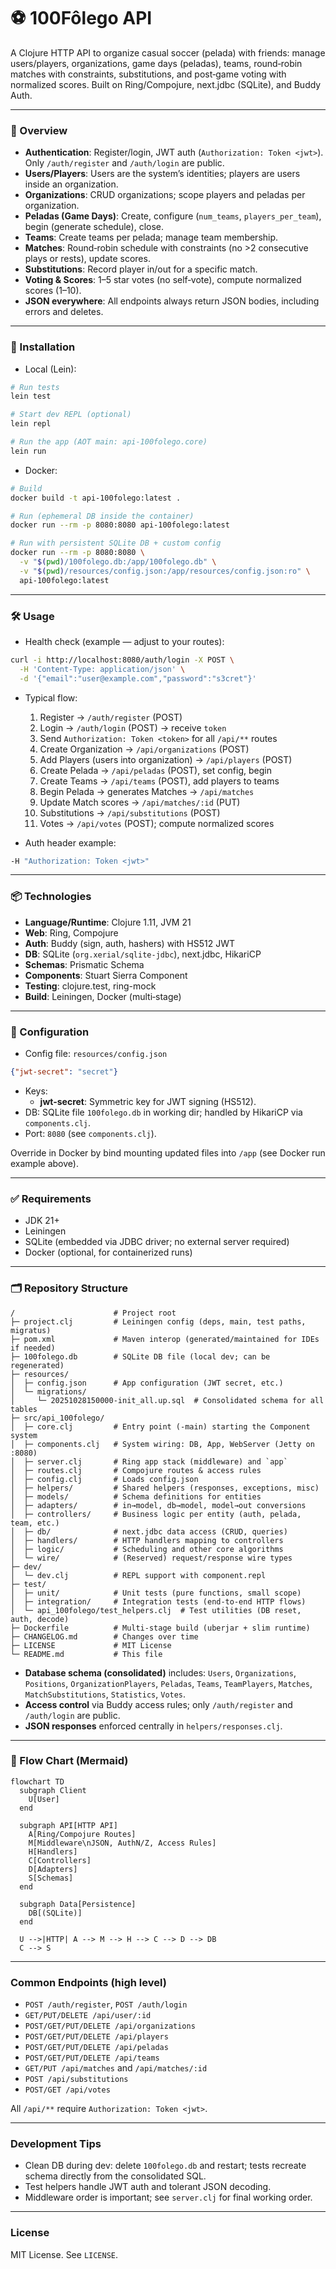 # ⚽️ 100Fôlego API

A Clojure HTTP API to organize casual soccer (pelada) with friends: manage users/players, organizations, game days (peladas), teams, round‑robin matches with constraints, substitutions, and post‑game voting with normalized scores. Built on Ring/Compojure, next.jdbc (SQLite), and Buddy Auth.

---

### 📖 Overview
- **Authentication**: Register/login, JWT auth (`Authorization: Token <jwt>`). Only `/auth/register` and `/auth/login` are public.
- **Users/Players**: Users are the system’s identities; players are users inside an organization.
- **Organizations**: CRUD organizations; scope players and peladas per organization.
- **Peladas (Game Days)**: Create, configure (`num_teams`, `players_per_team`), begin (generate schedule), close.
- **Teams**: Create teams per pelada; manage team membership.
- **Matches**: Round‑robin schedule with constraints (no >2 consecutive plays or rests), update scores.
- **Substitutions**: Record player in/out for a specific match.
- **Voting & Scores**: 1–5 star votes (no self‑vote), compute normalized scores (1–10).
- **JSON everywhere**: All endpoints always return JSON bodies, including errors and deletes.

---

### 🚀 Installation

- Local (Lein):
```bash
# Run tests
lein test

# Start dev REPL (optional)
lein repl

# Run the app (AOT main: api-100folego.core)
lein run
```

- Docker:
```bash
# Build
docker build -t api-100folego:latest .

# Run (ephemeral DB inside the container)
docker run --rm -p 8080:8080 api-100folego:latest

# Run with persistent SQLite DB + custom config
docker run --rm -p 8080:8080 \
  -v "$(pwd)/100folego.db:/app/100folego.db" \
  -v "$(pwd)/resources/config.json:/app/resources/config.json:ro" \
  api-100folego:latest
```

---

### 🛠️ Usage

- Health check (example — adjust to your routes):
```bash
curl -i http://localhost:8080/auth/login -X POST \
  -H 'Content-Type: application/json' \
  -d '{"email":"user@example.com","password":"s3cret"}'
```

- Typical flow:
  1. Register → `/auth/register` (POST)
  2. Login → `/auth/login` (POST) → receive `token`
  3. Send `Authorization: Token <token>` for all `/api/**` routes
  4. Create Organization → `/api/organizations` (POST)
  5. Add Players (users into organization) → `/api/players` (POST)
  6. Create Pelada → `/api/peladas` (POST), set config, begin
  7. Create Teams → `/api/teams` (POST), add players to teams
  8. Begin Pelada → generates Matches → `/api/matches`
  9. Update Match scores → `/api/matches/:id` (PUT)
  10. Substitutions → `/api/substitutions` (POST)
  11. Votes → `/api/votes` (POST); compute normalized scores

- Auth header example:
```bash
-H "Authorization: Token <jwt>"
```

---

### 📦 Technologies
- **Language/Runtime**: Clojure 1.11, JVM 21
- **Web**: Ring, Compojure
- **Auth**: Buddy (sign, auth, hashers) with HS512 JWT
- **DB**: SQLite (`org.xerial/sqlite-jdbc`), next.jdbc, HikariCP
- **Schemas**: Prismatic Schema
- **Components**: Stuart Sierra Component
- **Testing**: clojure.test, ring-mock
- **Build**: Leiningen, Docker (multi‑stage)

---

### 🔧 Configuration
- Config file: `resources/config.json`
```json
{"jwt-secret": "secret"}
```
- Keys:
  - **jwt-secret**: Symmetric key for JWT signing (HS512).
- DB: SQLite file `100folego.db` in working dir; handled by HikariCP via `components.clj`.
- Port: `8080` (see `components.clj`).

Override in Docker by bind mounting updated files into `/app` (see Docker run example above).

---

### ✅ Requirements
- JDK 21+
- Leiningen
- SQLite (embedded via JDBC driver; no external server required)
- Docker (optional, for containerized runs)

---

### 🗂️ Repository Structure
```text
/                      # Project root
├─ project.clj         # Leiningen config (deps, main, test paths, migratus)
├─ pom.xml             # Maven interop (generated/maintained for IDEs if needed)
├─ 100folego.db        # SQLite DB file (local dev; can be regenerated)
├─ resources/
│  ├─ config.json      # App configuration (JWT secret, etc.)
│  └─ migrations/
│     └─ 20251028150000-init_all.up.sql  # Consolidated schema for all tables
├─ src/api_100folego/
│  ├─ core.clj         # Entry point (-main) starting the Component system
│  ├─ components.clj   # System wiring: DB, App, WebServer (Jetty on :8080)
│  ├─ server.clj       # Ring app stack (middleware) and `app`
│  ├─ routes.clj       # Compojure routes & access rules
│  ├─ config.clj       # Loads config.json
│  ├─ helpers/         # Shared helpers (responses, exceptions, misc)
│  ├─ models/          # Schema definitions for entities
│  ├─ adapters/        # in→model, db→model, model→out conversions
│  ├─ controllers/     # Business logic per entity (auth, pelada, team, etc.)
│  ├─ db/              # next.jdbc data access (CRUD, queries)
│  ├─ handlers/        # HTTP handlers mapping to controllers
│  ├─ logic/           # Scheduling and other core algorithms
│  └─ wire/            # (Reserved) request/response wire types
├─ dev/
│  └─ dev.clj          # REPL support with component.repl
├─ test/
│  ├─ unit/            # Unit tests (pure functions, small scope)
│  ├─ integration/     # Integration tests (end-to-end HTTP flows)
│  └─ api_100folego/test_helpers.clj  # Test utilities (DB reset, auth, decode)
├─ Dockerfile          # Multi-stage build (uberjar + slim runtime)
├─ CHANGELOG.md        # Changes over time
├─ LICENSE             # MIT License
└─ README.md           # This file
```

- **Database schema (consolidated)** includes: `Users`, `Organizations`, `Positions`, `OrganizationPlayers`, `Peladas`, `Teams`, `TeamPlayers`, `Matches`, `MatchSubstitutions`, `Statistics`, `Votes`.
- **Access control** via Buddy access rules; only `/auth/register` and `/auth/login` are public.
- **JSON responses** enforced centrally in `helpers/responses.clj`.

---

### 🔗 Flow Chart (Mermaid)
```mermaid
flowchart TD
  subgraph Client
    U[User]
  end

  subgraph API[HTTP API]
    A[Ring/Compojure Routes]
    M[Middleware\nJSON, AuthN/Z, Access Rules]
    H[Handlers]
    C[Controllers]
    D[Adapters]
    S[Schemas]
  end

  subgraph Data[Persistence]
    DB[(SQLite)]
  end

  U -->|HTTP| A --> M --> H --> C --> D --> DB
  C --> S
```

---

### Common Endpoints (high level)
- `POST /auth/register`, `POST /auth/login`
- `GET/PUT/DELETE /api/user/:id`
- `POST/GET/PUT/DELETE /api/organizations`
- `POST/GET/PUT/DELETE /api/players`
- `POST/GET/PUT/DELETE /api/peladas`
- `POST/GET/PUT/DELETE /api/teams`
- `GET/PUT /api/matches` and `/api/matches/:id`
- `POST /api/substitutions`
- `POST/GET /api/votes`

All `/api/**` require `Authorization: Token <jwt>`.

---

### Development Tips
- Clean DB during dev: delete `100folego.db` and restart; tests recreate schema directly from the consolidated SQL.
- Test helpers handle JWT auth and tolerant JSON decoding.
- Middleware order is important; see `server.clj` for final working order.

---

### License
MIT License. See `LICENSE`.
